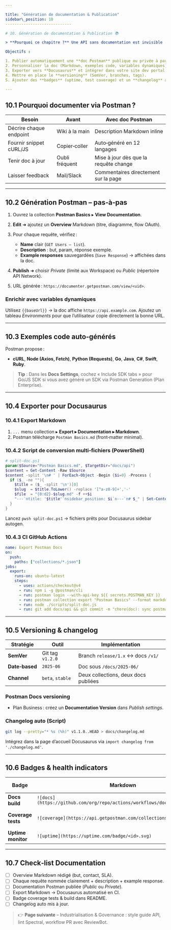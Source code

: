 ```yaml
---

title: "Génération de documentation & Publication"
sidebar\_position: 10
-----------------------------

# 10. Génération de documentation & Publication 📚

> **Pourquoi ce chapitre ?** Une API sans documentation est invisible : les devs la comprennent mal, les partenaires l’ignorent, vos propres équipes ré‑inventent la roue. Postman génère une doc vivante à partir de vos collections ; Docusaurus (ou Readme, GitBook) la rend encore plus riche et versionnée.

Objectifs :

1. Publier automatiquement une **doc Postman** publique ou privée à partir d’une collection.
2. Personnaliser la doc (Markdown, exemples code, variables dynamiques).
3. Exporter vers **Docusaurus** et intégrer dans votre site dev portal.
4. Mettre en place le **versioning** (SemVer, branches, tags).
5. Ajouter des **badges** (uptime, test coverage) et un **changelog** auto.

---
```


## 10.1 Pourquoi documenter via Postman ?

| Besoin                  | Avant          | Avec doc Postman                      |
| ----------------------- | -------------- | ------------------------------------- |
| Décrire chaque endpoint | Wiki à la main | Description Markdown inline           |
| Fournir snippet cURL/JS | Copier‑coller  | Auto‑généré en 12 langages            |
| Tenir doc à jour        | Oubli fréquent | Mise à jour dès que la requête change |
| Laisser feedback        | Mail/Slack     | Commentaires directement sur la page  |

---

## 10.2 Génération Postman – pas‑à‑pas

1. Ouvrez la collection **Postman Basics** ▸ **View Documentation**.
2. **Edit** ➜ ajoutez un **Overview** Markdown (titre, diagramme, flow OAuth).
3. Pour chaque requête, vérifiez :

   * **Name** clair (`GET Users – list`).
   * **Description** : but, param, réponse exemple.
   * **Example responses** sauvegardées (`Save Response`) → affichées dans la doc.
4. **Publish** ➜ choisir *Private* (limité aux Workspace) ou *Public* (répertoire API Network).
5. URL générée : `https://documenter.getpostman.com/view/<uid>`.

### Enrichir avec variables dynamiques

Utilisez `{{baseUrl}}` → la doc affiche `https://api.example.com`.
Ajoutez un tableau *Environments* pour que l’utilisateur copie directement la bonne URL.

---

## 10.3 Exemples code auto‑générés

Postman propose :

* **cURL**, **Node (Axios, Fetch)**, **Python (Requests)**, **Go**, **Java**, **C#**, **Swift**, **Ruby**.

> **Tip** : Dans les **Docs Settings**, cochez « Include SDK tabs » pour Go/JS SDK si vous avez généré un SDK via Postman Generation (Plan Enterprise).

---

## 10.4 Exporter pour Docusaurus

### 10.4.1 Export Markdown

1. `...` menu collection ▸ **Export ▸ Documentation ▸ Markdown**.
2. Postman télécharge `Postman Basics.md` (front‑matter minimal).

### 10.4.2 Script de conversion multi‑fichiers (PowerShell)

```powershell
# split-doc.ps1
param($Source="Postman Basics.md", $TargetDir="docs/api")
$content = Get-Content -Raw $Source
$content -split '\n# ' | ForEach-Object -Begin {$i=0} -Process {
  if ($_ -ne ""){
    $title = ($_ -split '\n')[0]
    $slug  = $title.ToLower() -replace '[^a-z0-9]+','-'
    $file  = "{0:d2}-$slug.md" -f ++$i
    "---`ntitle: '$title'`nsidebar_position: $i`n---`n# $_" | Set-Content "$TargetDir/$file"
  }
}
```

Lancez `pwsh split-doc.ps1` → fichiers prêts pour Docusaurus sidebar autogen.

### 10.4.3 CI GitHub Actions

```yaml
name: Export Postman Docs
on:
  push:
    paths: ["collections/*.json"]
jobs:
  export:
    runs-on: ubuntu-latest
    steps:
      - uses: actions/checkout@v4
      - run: npm i -g @postman/cli
      - run: postman login --with-api-key ${{ secrets.POSTMAN_KEY }}
      - run: postman collection export "Postman Basics" --format markdown --output docs/api
      - run: node ./scripts/split-doc.js
      - run: git add docs/api && git commit -m "chore(doc): sync postman" || echo "no changes"
```

---

## 10.5 Versioning & changelog

| Stratégie      | Outil            | Implémentation                       |
| -------------- | ---------------- | ------------------------------------ |
| **SemVer**     | Git tag `v1.2.0` | Branch `release/1.x` ↔ docs `/v1/`   |
| **Date‑based** | `2025-06`        | Doc sous `/docs/2025-06/`            |
| **Channel**    | `beta`, `stable` | Deux collections, deux docs publiées |

### Postman Docs versioning

* Plan Business : créez un **Documentation Version** dans *Publish settings*.

### Changelog auto (Script)

```bash
git log --pretty="* %s (%h)" v1.1.0..HEAD > docs/changelog.md
```

Intégrez dans la page d’accueil Docusaurus via `import changelog from './changelog.md'`.

---

## 10.6 Badges & health indicators

| Badge              | Markdown                                                                    | Propriété mesurée |
| ------------------ | --------------------------------------------------------------------------- | ----------------- |
| **Docs build**     | `![docs](https://github.com/org/repo/actions/workflows/docs.yml/badge.svg)` | build site OK     |
| **Coverage tests** | `![coverage](https://api.getpostman.com/collections/<uid>/badge)`           | ratio tests pass  |
| **Uptime monitor** | `![uptime](https://uptime.com/badge/<id>.svg)`                              | 30‑d uptime       |

---

## 10.7 Check‑list Documentation

* [ ] Overview Markdown rédigé (but, contact, SLA).
* [ ] Chaque requête nommée clairement + description + example response.
* [ ] Documentation Postman publiée (*Public* ou *Private*).
* [ ] Export Markdown -> Docusaurus automatisé en CI.
* [ ] Badge coverage tests & build dans README.
* [ ] Changelog auto mis à jour.

> 👉 **Page suivante** – Industrialisation & Governance : style guide API, lint Spectral, workflow PR avec ReviewBot.
